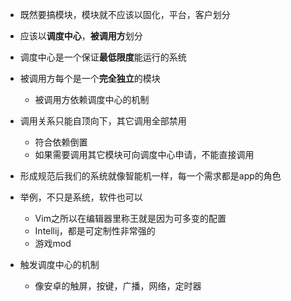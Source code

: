 * 既然要搞模块，模块就不应该以固化，平台，客户划分

* 应该以**调度中心**，**被调用方**划分

* 调度中心是一个保证**最低限度**能运行的系统

* 被调用方每个是一个**完全独立**的模块
  * 被调用方依赖调度中心的机制

* 调用关系只能自顶向下，其它调用全部禁用
  * 符合依赖倒置
  * 如果需要调用其它模块可向调度中心申请，不能直接调用
* 形成规范后我们的系统就像智能机一样，每一个需求都是app的角色
* 举例，不只是系统，软件也可以
  * Vim之所以在编辑器里称王就是因为可多变的配置
  * Intellij，都是可定制性非常强的
  * 游戏mod
* 触发调度中心的机制
  * 像安卓的触屏，按键，广播，网络，定时器